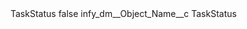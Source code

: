 <?xml version="1.0" encoding="UTF-8"?>
<CustomMetadata xmlns="http://soap.sforce.com/2006/04/metadata" xmlns:xsi="http://www.w3.org/2001/XMLSchema-instance" xmlns:xsd="http://www.w3.org/2001/XMLSchema">
    <label>TaskStatus</label>
    <protected>false</protected>
    <values>
        <field>infy_dm__Object_Name__c</field>
        <value xsi:type="xsd:string">TaskStatus</value>
    </values>
</CustomMetadata>
